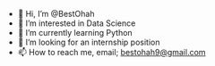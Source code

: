 - 👋 Hi, I’m @BestOhah
- 👀 I’m interested in Data Science
- 🌱 I’m currently learning Python
- 💞️ I’m looking for an internship position
- 📫 How to reach me, email; bestohah9@gmail.com

<!---
BestOhah/BestOhah is a ✨ special ✨ repository because its `README.md` (this file) appears on your GitHub profile.
You can click the Preview link to take a look at your changes.
--->
